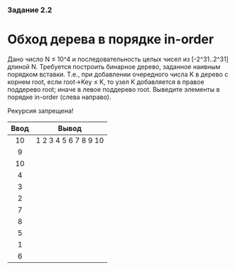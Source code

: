 ### Задание 2.2
# Обход дерева в порядке in-order

Дано число N ≤ 10^4 и последовательность целых чисел из [-2^31..2^31] длиной N. Требуется построить бинарное дерево, заданное наивным порядком вставки. Т.е., при добавлении очередного числа K в дерево с корнем root, если root→Key ≤ K, то узел K добавляется в правое поддерево root; иначе в левое поддерево root. Выведите элементы в порядке in-order (слева направо).

Рекурсия запрещена!

| Ввод  | Вывод |
| :---: | :-:   |
| 10 |  1 2 3 4 5 6 7 8 9 10 |
| 9  |     |
| 10 |     |
| 4  |     |
| 3  |     |
| 2  |     |
| 7  |     |
| 8  |     |
| 5  |     |
| 1  |     |
| 6  |     |
